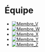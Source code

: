 # Équipe

<!-- Présentation des rôles et responsabilités de chacun des membres de l'équipe -->

* [![Membre_V]( https://placehold.co/600x400?text=membre+v)](membre_v/)
* [![Membre_W]( https://placehold.co/600x400?text=membre+w)](membre_w/)
* [![Membre_X]( https://placehold.co/600x400?text=membre+x)](membre_x/)
* [![Membre_Y]( https://placehold.co/600x400?text=membre+y)](membre_y/)
* [![Membre_Z]( https://placehold.co/600x400?text=membre+z)](membre_Z/)

